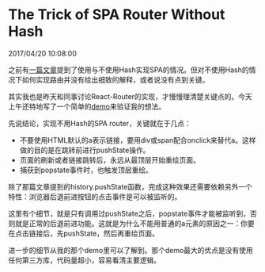 # The Trick of SPA Router Without Hash
2017/04/20 10:08:00


之前有[一篇文章][old]提到了使用与不使用Hash实现SPA的情况。但对不使用Hash的情况下如何实现路由并没有给出细致的解释，或者说没有点到关键。

其实我也是昨天和同事讨论React-Router的实现，才慢慢理清楚关键点的。今天上午还特地写了一个简单的[demo][demo]来验证我的想法。

先说结论，实现不用Hash的SPA router，关键就在于几点：

- 不要使用HTML默认的a表示链接，要用div或span配合onclick来替代a。这样做的目的是在跳转前进行pushState操作。
- 页面的刷新或者链接跳转后，永远从最顶层开始重绘页面。
- 捕获到popstate事件时，也触发顶层重绘。

除了那篇文章提到的history.pushState函数，完成这种效果还需要依赖另外一个特性：浏览器后退前进按钮的点击事件是可以被监听的。

这里有个细节，就是只有调用过pushState之后，popstate事件才能被监听到，否则就是正常的后退前进功能。这就是为什么不能用普通的a元素的原因之一：你要在点击链接后，先pushState，然后再重绘页面。

进一步的细节从我的那个demo里可以了解到。那个demo最大的优点是没有使用任何第三方库，代码量超小，容易看清主要逻辑。

[old]: /HTML5HistoryHash.html
[demo]: https://github.com/madmuggle/SimpleSPARoute


